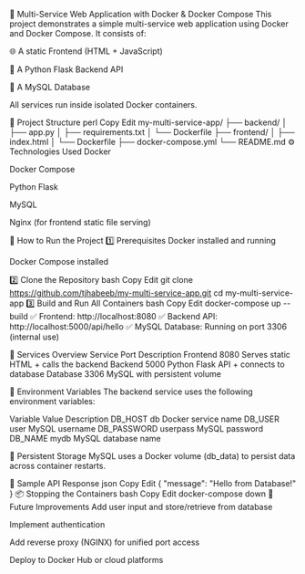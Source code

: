 🚀 Multi-Service Web Application with Docker & Docker Compose
This project demonstrates a simple multi-service web application using Docker and Docker Compose. It consists of:

🌐 A static Frontend (HTML + JavaScript)

🐍 A Python Flask Backend API

🐬 A MySQL Database

All services run inside isolated Docker containers.

📁 Project Structure
perl
Copy
Edit
my-multi-service-app/
├── backend/
│   ├── app.py
│   ├── requirements.txt
│   └── Dockerfile
├── frontend/
│   ├── index.html
│   └── Dockerfile
├── docker-compose.yml
└── README.md
⚙️ Technologies Used
Docker

Docker Compose

Python Flask

MySQL

Nginx (for frontend static file serving)

🚀 How to Run the Project
1️⃣ Prerequisites
Docker installed and running

Docker Compose installed

2️⃣ Clone the Repository
bash
Copy
Edit
git clone https://github.com/tjhabeeb/my-multi-service-app.git
cd my-multi-service-app
3️⃣ Build and Run All Containers
bash
Copy
Edit
docker-compose up --build
✅ Frontend: http://localhost:8080
✅ Backend API: http://localhost:5000/api/hello
✅ MySQL Database: Running on port 3306 (internal use)

📝 Services Overview
Service	Port	Description
Frontend	8080	Serves static HTML + calls the backend
Backend	5000	Python Flask API + connects to database
Database	3306	MySQL with persistent volume

📡 Environment Variables
The backend service uses the following environment variables:

Variable	Value	Description
DB_HOST	db	Docker service name
DB_USER	user	MySQL username
DB_PASSWORD	userpass	MySQL password
DB_NAME	mydb	MySQL database name

💾 Persistent Storage
MySQL uses a Docker volume (db_data) to persist data across container restarts.

🔗 Sample API Response
json
Copy
Edit
{
  "message": "Hello from Database!"
}
📦 Stopping the Containers
bash
Copy
Edit
docker-compose down
🌟 Future Improvements
Add user input and store/retrieve from database

Implement authentication

Add reverse proxy (NGINX) for unified port access

Deploy to Docker Hub or cloud platforms